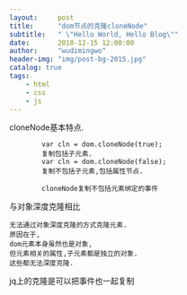 ```yaml
---
layout:     post
title:      "dom节点的克隆cloneNode"
subtitle:   " \"Hello World, Hello Blog\""
date:       2018-12-15 12:00:00
author:     "wudimingwo"
header-img: "img/post-bg-2015.jpg"
catalog: true
tags:
    - html
    - css
    - js
---
```




cloneNode基本特点.
```
        var cln = dom.cloneNode(true);
        复制包括子元素.
        var cln = dom.cloneNode(false);
        复制不包括子元素,包括属性节点.

        cloneNode复制不包括元素绑定的事件
```
与对象深度克隆相比
```
无法通过对象深度克隆的方式克隆元素.
原因在于,
dom元素本身虽然也是对象,
但元素相关的属性,子元素都是独立的对象.
这些都无法深度克隆.
```
jq上的克隆是可以把事件也一起复制